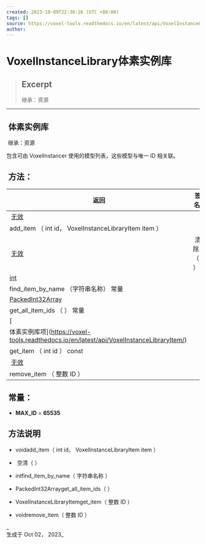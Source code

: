 ```yaml
---
created: 2023-10-09T22:38:26 (UTC +08:00)
tags: []
source: https://voxel-tools.readthedocs.io/en/latest/api/VoxelInstanceLibrary/
author: 
---
```


# VoxelInstanceLibrary体素实例库

> ## Excerpt
> 继承：资源

---
##  体素实例库

 继承：资源

  
包含可由 VoxelInstancer 使用的模型列表，这些模型与唯一 ID 相关联。

##  方法：

|  返回 |  签名 |
| --- | --- |
|  [无效](https://voxel-tools.readthedocs.io/en/latest/api/VoxelInstanceLibrary/#) |   
add\_item （ int id， VoxelInstanceLibraryItem item ） |
|  [无效](https://voxel-tools.readthedocs.io/en/latest/api/VoxelInstanceLibrary/#) |  清除 （ ） |
| [int](https://docs.godotengine.org/en/stable/classes/class_int.html) |   
find\_item\_by\_name （字符串名称） 常量 |
| [PackedInt32Array](https://docs.godotengine.org/en/stable/classes/class_packedint32array.html) |   
get\_all\_item\_ids （ ） 常量 |
| [  
体素实例库项](https://voxel-tools.readthedocs.io/en/latest/api/VoxelInstanceLibraryItem/) |   
get\_item （ int id ） const |
|  [无效](https://voxel-tools.readthedocs.io/en/latest/api/VoxelInstanceLibrary/#) |   
remove\_item （ 整数 ID ） |

##  常量：

-   **MAX\_ID** = **65535**

##  方法说明

-     
    voidadd\_item（ int id， VoxelInstanceLibraryItem item ）
    
-    空清（ ）
    
-     
    intfind\_item\_by\_name（ 字符串名称 ）
    
-     
    PackedInt32Arrayget\_all\_item\_ids（ ）
    
-     
    VoxelInstanceLibraryItemget\_item（ 整数 ID ）
    
-     
    voidremove\_item（ 整数 ID ）
    

_  
生成于 Oct 02， 2023_
